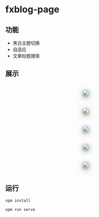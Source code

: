 # fxblog-page

## 功能

- 黑白主题切换
- 自适应
- 文章标题搜索

## 展示

<div style="padding-top: 20px;padding-bottom: 20px">
  <div style="width:80%;text-align:center; margin: 0 auto">
      <img src="https://s1.ax1x.com/2020/09/15/wypVKK.png" style="border-radius: 5px;box-shadow: 0 4px 8px 0 rgba(0, 0, 0, 0.32), 0 6px 20px 0 rgba(0, 0, 0, 0.48);"/>
  </div>
</div>


<div style="padding-top: 20px;padding-bottom: 20px">
  <div style="width:80%;text-align:center; margin: 0 auto">
      <img src="https://s1.ax1x.com/2020/09/15/wyphGR.png" style="border-radius: 5px;box-shadow: 0 4px 8px 0 rgba(0, 0, 0, 0.32), 0 6px 20px 0 rgba(0, 0, 0, 0.48);"/>
  </div>
</div>

<div style="padding-top: 20px;padding-bottom: 20px">
  <div style="width:80%;text-align:center; margin: 0 auto">
      <img src="https://s1.ax1x.com/2020/09/15/wypbZD.png" style="border-radius: 5px;box-shadow: 0 4px 8px 0 rgba(0, 0, 0, 0.32), 0 6px 20px 0 rgba(0, 0, 0, 0.48);"/>
  </div>
</div>

<div style="padding-top: 20px;padding-bottom: 20px">
  <div style="width:80%;text-align:center; margin: 0 auto">
      <img src="https://s1.ax1x.com/2020/09/15/wy9Zzq.png" style="border-radius: 5px;box-shadow: 0 4px 8px 0 rgba(0, 0, 0, 0.32), 0 6px 20px 0 rgba(0, 0, 0, 0.48);"/>
  </div>
</div>

<div style="padding-top: 20px;padding-bottom: 20px">
  <div style="width:80%;text-align:center; margin: 0 auto">
      <img src="https://s1.ax1x.com/2020/09/15/wy9lo4.png" style="border-radius: 5px;box-shadow: 0 4px 8px 0 rgba(0, 0, 0, 0.32), 0 6px 20px 0 rgba(0, 0, 0, 0.48);"/>
  </div>
</div>



## 运行
```
npm install
```

```
npm run serve
```


